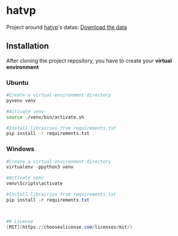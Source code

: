 # hatvp

Project around [hatvp](https://www.hatvp.fr/)'s datas: [Download the data](https://www.hatvp.fr/agora/opendata/csv/Vues_Fusionnees.zip)

## Installation 
After cloning the project repository, you have to create your **virtual environment**
### Ubuntu
```bash
#Create a virtual environment directory
pyvenv venv

#Activate venv
source ./venv/bin/activate.sh

#Install librairies from requirements.txt
pip install -r requirements.txt
```
### Windows
```powershell
#Create a virtual environment directory
virtualenv -ppython3 venv

#Activate venv
venv\Scripts\activate

#Install librairies from requirements.txt
pip install -r requirements.txt



## License
[MIT](https://choosealicense.com/licenses/mit/)

